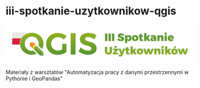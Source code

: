 # iii-spotkanie-uzytkownikow-qgis

![baner](baner_2024.png)

Materiały z warsztatów "Automatyzacja pracy z danymi przestrzennymi w Pythonie i GeoPandas"
